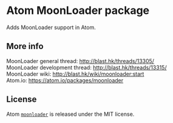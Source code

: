 # Atom MoonLoader package
Adds MoonLoader support in Atom.

## More info
MoonLoader general thread: http://blast.hk/threads/13305/  
MoonLoader development thread: http://blast.hk/threads/13315/  
MoonLoader wiki: http://blast.hk/wiki/moonloader:start  
Atom.io: https://atom.io/packages/moonloader

## License
Atom [`moonloader`](https://atom.io/packages/moonloader) is released under the MIT license.
